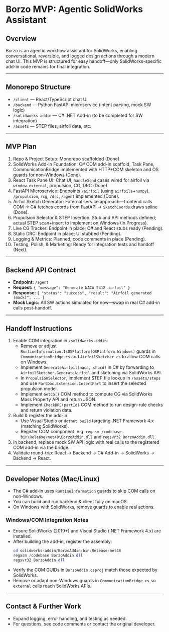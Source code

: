 # Borzo MVP: Agentic SolidWorks Assistant

## Overview
Borzo is an agentic workflow assistant for SolidWorks, enabling conversational, reversible, and logged design actions through a modern chat UI. This MVP is structured for easy handoff—only SolidWorks-specific add-in code remains for final integration.

---

## Monorepo Structure
- `/client` — React/TypeScript chat UI
- `/backend` — Python FastAPI microservice (intent parsing, mock SW logic)
- `/solidworks-addin` — C# .NET Add-in (to be completed for SW integration)
- `/assets` — STEP files, airfoil data, etc.

---

## MVP Plan
1. Repo & Project Setup: Monorepo scaffolded (Done).
2. SolidWorks Add-In Foundation: C# COM add-in scaffold, Task Pane, CommunicationBridge implemented with HTTP+COM skeleton and OS guards for non-Windows (Done).
3. React Task Pane UI: Chat UI, `handleSend` cases wired for airfoil via `window.external`, propulsion, CG, DRC (Done).
4. FastAPI Microservice: Endpoints `/airfoil` (using `airfoils`+`numpy`), `/propulsion`, `/cg`, `/drc`, `/agent` implemented (Done).
5. Airfoil Sketch Generator: External service approach—frontend calls COM → C# fetches coords from FastAPI → `SketchCoords` draws spline (Done).
6. Propulsion Selector & STEP Insertion: Stub and API methods defined; actual STEP scan+insert to implement on Windows (In Progress).
7. Live CG Tracker: Endpoint in place; C# and React stubs ready (Pending).
8. Static DRC: Endpoint in place; UI stubbed (Pending).
9. Logging & Metrics: Planned; code comments in place (Pending).
10. Testing, Polish, & Marketing: Ready for integration tests and handoff (Next).

---

## Backend API Contract
- **Endpoint:** `/agent`
- **Request:** `{ "message": "Generate NACA 2412 airfoil" }`
- **Response:** `{ "status": "success", "result": "Airfoil generated (mock)", ... }`
- **Mock Logic:** All SW actions simulated for now—swap in real C# add-in calls post-handoff.

---

## Handoff Instructions
1. Enable COM integration in `/solidworks-addin`:
   - Remove or adjust `RuntimeInformation.IsOSPlatform(OSPlatform.Windows)` guards in `CommunicationBridge.cs` and `AirfoilSketcher.cs` to allow COM calls on Windows.
   - Implement `GenerateAirfoil(naca, chord)` in C# by forwarding to `AirfoilSketcher.GenerateAirfoil` and sketching via SolidWorks API.
   - In `PropulsionSelector`, implement STEP file lookup in `/assets/steps` and use `PartDoc.Extension.InsertPart` to insert the selected propulsion model.
   - Implement `GetCG()` COM method to compute CG via SolidWorks Mass Property API and return JSON.
   - Implement `CheckDRC(partId)` COM method to run design-rule checks and return violation data.
2. Build & register the add-in:
   - Use Visual Studio or `dotnet build` targeting .NET Framework 4.x (matching SolidWorks).
   - Register COM component: e.g. `regasm /codebase bin\Release\net48\BorzoAddin.dll` and `regsvr32 BorzoAddin.dll`.
3. In backend, replace mock SW API logic with real calls to the registered COM add-in via the bridge.
4. Validate round-trip: React → Backend → C# Add-in → SolidWorks → Backend → React.

---

## Developer Notes (Mac/Linux)
- The C# add-in uses `RuntimeInformation` guards to skip COM calls on non-Windows.
- You can build and run backend & client fully on macOS.
- On Windows with SolidWorks, remove guards to enable real actions.
### Windows/COM Integration Notes
- Ensure SolidWorks (2019+) and Visual Studio (.NET Framework 4.x) are installed.
- After building the add-in, register the assembly:
  ```powershell
  cd solidworks-addin/BorzoAddin/bin/Release/net48
  regasm /codebase BorzoAddin.dll
  regsvr32 BorzoAddin.dll
  ```
- Verify the COM GUIDs in `BorzoAddin.csproj` match those expected by SolidWorks.
- Remove or adapt non-Windows guards in `CommunicationBridge.cs` so `external` calls reach SolidWorks APIs.

---

## Contact & Further Work
- Expand logging, error handling, and testing as needed.
- For questions, see code comments or contact the original developer.
